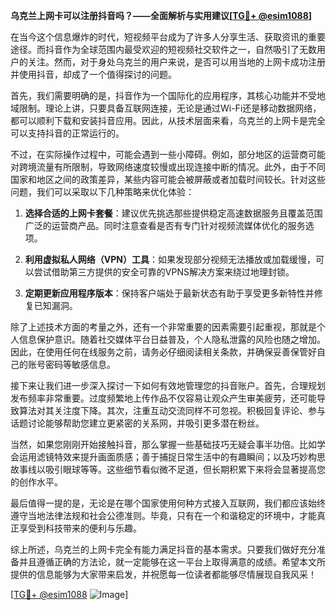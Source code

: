 **乌克兰上网卡可以注册抖音吗？——全面解析与实用建议[[TG💪+ @esim1088](https://t.me/s/esim1088)]**

在当今这个信息爆炸的时代，短视频平台成为了许多人分享生活、获取资讯的重要途径。而抖音作为全球范围内最受欢迎的短视频社交软件之一，自然吸引了无数用户的关注。然而，对于身处乌克兰的用户来说，是否可以用当地的上网卡成功注册并使用抖音，却成了一个值得探讨的问题。

首先，我们需要明确的是，抖音作为一个国际化的应用程序，其核心功能并不受地域限制。理论上讲，只要具备互联网连接，无论是通过Wi-Fi还是移动数据网络，都可以顺利下载和安装抖音应用。因此，从技术层面来看，乌克兰的上网卡是完全可以支持抖音的正常运行的。

不过，在实际操作过程中，可能会遇到一些小障碍。例如，部分地区的运营商可能对跨境流量有所限制，导致网络速度较慢或出现连接中断的情况。此外，由于不同国家和地区之间的政策差异，某些内容可能会被屏蔽或者加载时间较长。针对这些问题，我们可以采取以下几种策略来优化体验：

1. **选择合适的上网卡套餐**：建议优先挑选那些提供稳定高速数据服务且覆盖范围广泛的运营商产品。同时注意查看是否有专门针对视频流媒体优化的服务选项。
   
2. **利用虚拟私人网络（VPN）工具**：如果发现部分视频无法播放或加载缓慢，可以尝试借助第三方提供的安全可靠的VPNS解决方案来绕过地理封锁。
   
3. **定期更新应用程序版本**：保持客户端处于最新状态有助于享受更多新特性并修复已知漏洞。

除了上述技术方面的考量之外，还有一个非常重要的因素需要引起重视，那就是个人信息保护意识。随着社交媒体平台日益普及，个人隐私泄露的风险也随之增加。因此，在使用任何在线服务之前，请务必仔细阅读相关条款，并确保妥善保管好自己的账号密码等敏感信息。

接下来让我们进一步深入探讨一下如何有效地管理您的抖音账户。首先，合理规划发布频率非常重要。过度频繁地上传作品不仅容易让观众产生审美疲劳，还可能导致算法对其关注度下降。其次，注重互动交流同样不可忽视。积极回复评论、参与话题讨论能够帮助您建立更紧密的关系网，并吸引更多潜在粉丝。

当然，如果您刚刚开始接触抖音，那么掌握一些基础技巧无疑会事半功倍。比如学会运用滤镜特效来提升画面质感；善于捕捉日常生活中的有趣瞬间；以及巧妙构思故事线以吸引眼球等等。这些细节看似微不足道，但长期积累下来将会显著提高您的创作水平。

最后值得一提的是，无论是在哪个国家使用何种方式接入互联网，我们都应该始终遵守当地法律法规和社会公德准则。毕竟，只有在一个和谐稳定的环境中，才能真正享受到科技带来的便利与乐趣。

综上所述，乌克兰的上网卡完全有能力满足抖音的基本需求。只要我们做好充分准备并且遵循正确的方法论，就一定能够在这一平台上取得满意的成绩。希望本文所提供的信息能够为大家带来启发，并祝愿每一位读者都能够尽情展现自我风采！

[[TG💪+ @esim1088](https://t.me/s/esim1088) ![Image](https://i.postimg.cc/4NQfJmqS/Snipaste-2025-05-13-00-14-12.png)]
